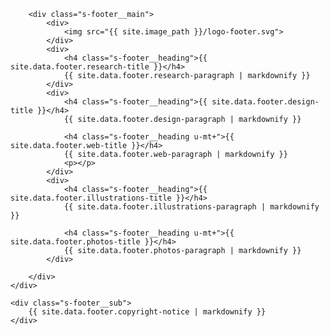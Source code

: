 <footer class="s-footer">
    <div class="l-wrapper">

        <div class="s-footer__main">
            <div>
                <img src="{{ site.image_path }}/logo-footer.svg">
            </div>
            <div>
                <h4 class="s-footer__heading">{{ site.data.footer.research-title }}</h4>
                {{ site.data.footer.research-paragraph | markdownify }}
            </div>
            <div>
                <h4 class="s-footer__heading">{{ site.data.footer.design-title }}</h4>
                {{ site.data.footer.design-paragraph | markdownify }}

                <h4 class="s-footer__heading u-mt+">{{ site.data.footer.web-title }}</h4>
                {{ site.data.footer.web-paragraph | markdownify }}
                <p></p>
            </div>
            <div>
                <h4 class="s-footer__heading">{{ site.data.footer.illustrations-title }}</h4>
                {{ site.data.footer.illustrations-paragraph | markdownify }}

                <h4 class="s-footer__heading u-mt+">{{ site.data.footer.photos-title }}</h4>
                {{ site.data.footer.photos-paragraph | markdownify }}
            </div>

        </div>
    </div>

    <div class="s-footer__sub">
        {{ site.data.footer.copyright-notice | markdownify }}
    </div>

</footer>
